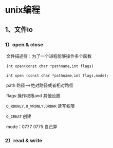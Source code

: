 # unix编程

## 1、文件io

### 1）open & close

​	文件描述符：为了一个进程能够操作多个函数

​	`int open(const char *pathname,int flags)`

​	`int open (const char *pathname,int flags,mode);`

​	path:路径—>绝对路径或者相对路径

​	flags:操作权限and 其他设置

​		`O_RDONLY,O_WRONLY,ORDWR` 读写权限

​		`O_CREAT` 创建

​	mode：0777 0775 自己算

### 2）read & write

